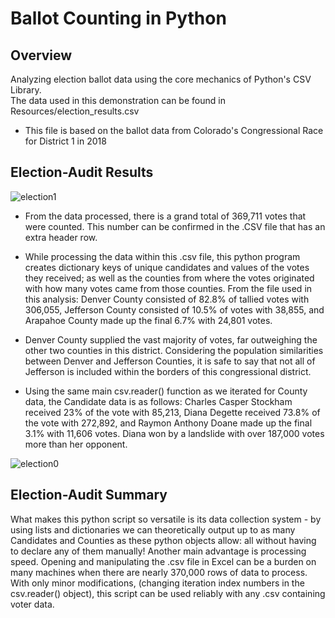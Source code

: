 # Ballot Counting in Python
## Overview
Analyzing election ballot data using the core mechanics of Python's CSV Library.<br>
The data used in this demonstration can be found in Resources/election_results.csv<br>
  - This file is based on the ballot data from Colorado's Congressional Race for District 1 in 2018


## Election-Audit Results
![election1](https://user-images.githubusercontent.com/14188580/111091610-7fc4d680-8501-11eb-848d-b7f02a62f9d9.PNG)


- From the data processed, there is a grand total of 369,711 votes that were counted. This number can be confirmed in the .CSV file that has an extra header row.

- While processing the data within this .csv file, this python program creates dictionary keys of unique candidates and values of the votes they received; as well as the counties from where the votes originated with how many votes came from those counties. From the file used in this analysis: Denver County consisted of 82.8% of tallied votes with 306,055, Jefferson County consisted of 10.5% of votes with 38,855, and Arapahoe County made up the final 6.7% with 24,801 votes.

- Denver County supplied the vast majority of votes, far outweighing the other two counties in this district. Considering the population similarities between Denver and Jefferson Counties, it is safe to say that not all of Jefferson is included within the borders of this congressional district.

- Using the same main csv.reader() function as we iterated for County data, the Candidate data is as follows: Charles Casper Stockham received 23% of the vote with 85,213, Diana Degette received 73.8% of the vote with 272,892, and Raymon Anthony Doane made up the final 3.1% with 11,606 votes. Diana won by a landslide with over 187,000 votes more than her opponent.

![election0](https://user-images.githubusercontent.com/14188580/111091616-83585d80-8501-11eb-9660-d6d969ad7832.PNG)

## Election-Audit Summary
What makes this python script so versatile is its data collection system - by using lists and dictionaries we can theoretically output up to as many Candidates and Counties as these python objects allow: all without having to declare any of them manually! Another main advantage is processing speed. Opening and manipulating the .csv file in Excel can be a burden on many machines when there are nearly 370,000 rows of data to process. With only minor modifications, (changing iteration index numbers in the csv.reader() object), this script can be used reliably with any .csv containing voter data.
